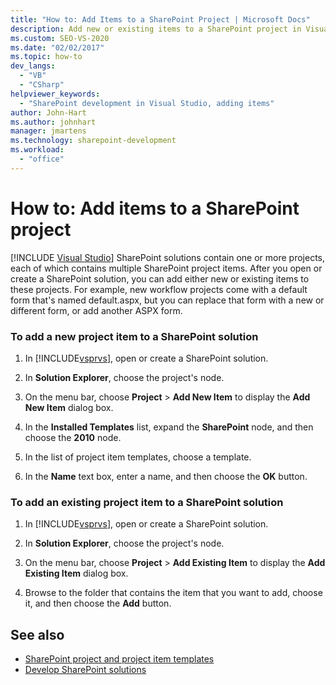 ```yaml
---
title: "How to: Add Items to a SharePoint Project | Microsoft Docs"
description: Add new or existing items to a SharePoint project in Visual Studio after you open or create a SharePoint solution.
ms.custom: SEO-VS-2020
ms.date: "02/02/2017"
ms.topic: how-to
dev_langs:
  - "VB"
  - "CSharp"
helpviewer_keywords:
  - "SharePoint development in Visual Studio, adding items"
author: John-Hart
ms.author: johnhart
manager: jmartens
ms.technology: sharepoint-development
ms.workload:
  - "office"
---
```

# How to: Add items to a SharePoint project

 [!INCLUDE [Visual Studio](~/includes/applies-to-version/vs-not-mac.md)]
  SharePoint solutions contain one or more projects, each of which contains multiple SharePoint project items. After you open or create a SharePoint solution, you can add either new or existing items to these projects. For example, new workflow projects come with a default form that's named default.aspx, but you can replace that form with a new or different form, or add another ASPX form.

### To add a new project item to a SharePoint solution

1. In [!INCLUDE[vsprvs](../sharepoint/includes/vsprvs-md.md)], open or create a SharePoint solution.

2. In **Solution Explorer**, choose the project's node.

3. On the menu bar, choose **Project** > **Add New Item** to display the **Add New Item** dialog box.

4. In the **Installed Templates** list, expand the **SharePoint** node, and then choose the **2010** node.

5. In the list of project item templates, choose a template.

6. In the **Name** text box, enter a name, and then choose the **OK** button.

### To add an existing project item to a SharePoint solution

1. In [!INCLUDE[vsprvs](../sharepoint/includes/vsprvs-md.md)], open or create a SharePoint solution.

2. In **Solution Explorer**, choose the project's node.

3. On the menu bar, choose **Project** > **Add Existing Item** to display the **Add Existing Item** dialog box.

4. Browse to the folder that contains the item that you want to add, choose it, and then choose the **Add** button.

## See also
- [SharePoint project and project item templates](../sharepoint/sharepoint-project-and-project-item-templates.md)
- [Develop SharePoint solutions](../sharepoint/developing-sharepoint-solutions.md)
